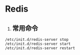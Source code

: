 # Redis

1. ## 常用命令

```shell
/etc/init.d/redis-server stop
/etc/init.d/redis-server start
/etc/init.d/redis-server restart
```

